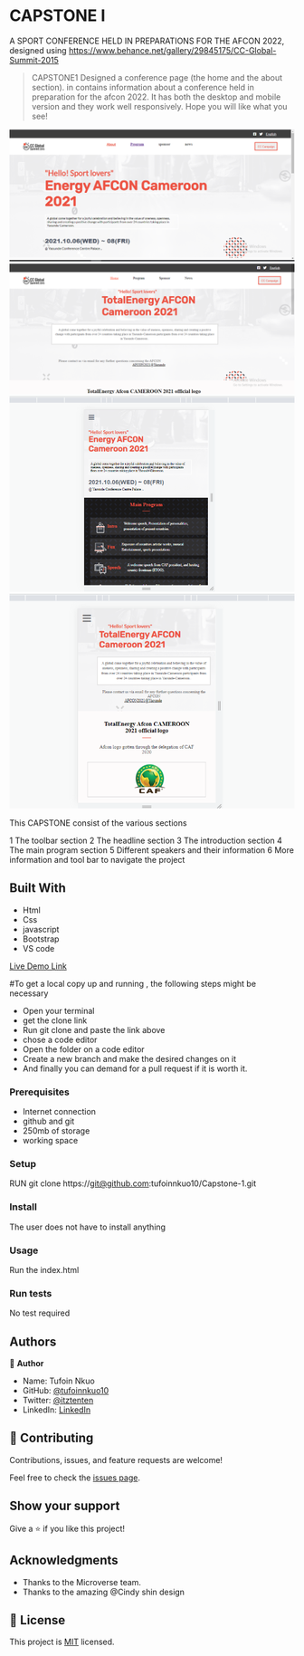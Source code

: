 # CAPSTONE I
A SPORT CONFERENCE HELD IN PREPARATIONS FOR THE AFCON 2022, designed using https://www.behance.net/gallery/29845175/CC-Global-Summit-2015 

> CAPSTONE1
Designed a conference page (the home and the about section). in contains information about a conference held in preparation for the afcon 2022. It has both the desktop and mobile version and they  work well responsively. 
Hope you will like what you see!

![screenshot](./images/home1.png)
![screenshot](./images/aboutpage.png)
![screenshot](./images/mhome.png)
![screenshot](./images/mabout.png)



This CAPSTONE consist of the various sections

1 The toolbar section
2 The headline section
3 The introduction section
4 The main program section
5 Different speakers and their information
6 More information and tool bar to navigate the project



## Built With

- Html
- Css
- javascript
- Bootstrap
- VS code

[Live Demo Link](https://tufoinnkuo10.github.io/Capstone-1/)


#To get a local copy up and running , the following steps might be necessary
- Open your terminal
- get the clone link
- Run git clone and paste the link above
- chose a code editor
- Open the folder on a code editor
- Create a new branch and make the desired changes on it
- And finally you can demand for a pull request if it is worth it.

### Prerequisites

- Internet connection
- github and git
- 250mb of storage
- working space


### Setup

RUN git clone https://git@github.com:tufoinnkuo10/Capstone-1.git

### Install

The user does not have to install anything

### Usage

Run the index.html

### Run tests 

No test required

## Authors

👤 **Author**
- Name: Tufoin Nkuo
- GitHub: [@tufoinnkuo10](https://github.com/tufoinnkuo10)
- Twitter: [@itztenten](https://twitter.com/itztenten)
- LinkedIn: [LinkedIn](https://www.linkedin.com/in/tufoin-nkuo-3b272320b)

## 🤝 Contributing

Contributions, issues, and feature requests are welcome!

Feel free to check the [issues page](../../issues/).

## Show your support

Give a ⭐️ if you like this project!

## Acknowledgments

- Thanks to the Microverse team.
- Thanks to the amazing @Cindy shin design

## 📝 License

This project is [MIT](./MIT.md) licensed.

